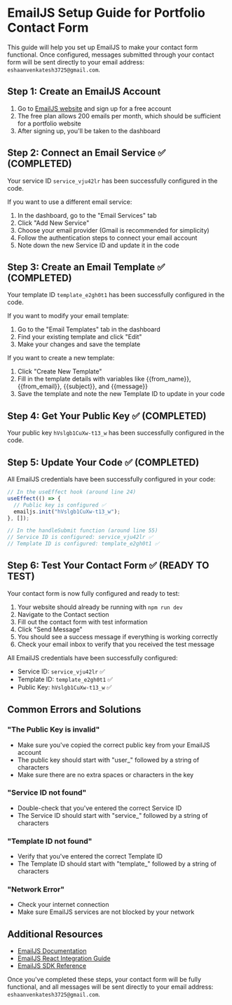 # EmailJS Setup Guide for Portfolio Contact Form

This guide will help you set up EmailJS to make your contact form functional. Once configured, messages submitted through your contact form will be sent directly to your email address: `eshaanvenkatesh3725@gmail.com`.

## Step 1: Create an EmailJS Account

1. Go to [EmailJS website](https://www.emailjs.com/) and sign up for a free account
2. The free plan allows 200 emails per month, which should be sufficient for a portfolio website
3. After signing up, you'll be taken to the dashboard

## Step 2: Connect an Email Service ✅ (COMPLETED)

Your service ID `service_vju42lr` has been successfully configured in the code.

If you want to use a different email service:
1. In the dashboard, go to the "Email Services" tab
2. Click "Add New Service"
3. Choose your email provider (Gmail is recommended for simplicity)
4. Follow the authentication steps to connect your email account
5. Note down the new Service ID and update it in the code

## Step 3: Create an Email Template ✅ (COMPLETED)

Your template ID `template_e2gh0t1` has been successfully configured in the code.

If you want to modify your email template:
1. Go to the "Email Templates" tab in the dashboard
2. Find your existing template and click "Edit"
3. Make your changes and save the template

If you want to create a new template:
1. Click "Create New Template"
2. Fill in the template details with variables like {{from_name}}, {{from_email}}, {{subject}}, and {{message}}
3. Save the template and note the new Template ID to update in your code

## Step 4: Get Your Public Key ✅ (COMPLETED)

Your public key `hVslgb1CuXw-t13_w` has been successfully configured in the code.

## Step 5: Update Your Code ✅ (COMPLETED)

All EmailJS credentials have been successfully configured in your code:

```jsx
// In the useEffect hook (around line 24)
useEffect(() => {
  // Public key is configured ✅
  emailjs.init("hVslgb1CuXw-t13_w");
}, []);

// In the handleSubmit function (around line 55)
// Service ID is configured: service_vju42lr ✅
// Template ID is configured: template_e2gh0t1 ✅
```

## Step 6: Test Your Contact Form ✅ (READY TO TEST)

Your contact form is now fully configured and ready to test:

1. Your website should already be running with `npm run dev`
2. Navigate to the Contact section
3. Fill out the contact form with test information
4. Click "Send Message"
5. You should see a success message if everything is working correctly
6. Check your email inbox to verify that you received the test message

All EmailJS credentials have been successfully configured:
- Service ID: `service_vju42lr` ✅
- Template ID: `template_e2gh0t1` ✅
- Public Key: `hVslgb1CuXw-t13_w` ✅

## Common Errors and Solutions

### "The Public Key is invalid"
- Make sure you've copied the correct public key from your EmailJS account
- The public key should start with "user_" followed by a string of characters
- Make sure there are no extra spaces or characters in the key

### "Service ID not found"
- Double-check that you've entered the correct Service ID
- The Service ID should start with "service_" followed by a string of characters

### "Template ID not found"
- Verify that you've entered the correct Template ID
- The Template ID should start with "template_" followed by a string of characters

### "Network Error"
- Check your internet connection
- Make sure EmailJS services are not blocked by your network

## Additional Resources

- [EmailJS Documentation](https://www.emailjs.com/docs/)
- [EmailJS React Integration Guide](https://www.emailjs.com/docs/examples/reactjs/)
- [EmailJS SDK Reference](https://www.emailjs.com/docs/sdk/installation/)

Once you've completed these steps, your contact form will be fully functional, and all messages will be sent directly to your email address: `eshaanvenkatesh3725@gmail.com`.
